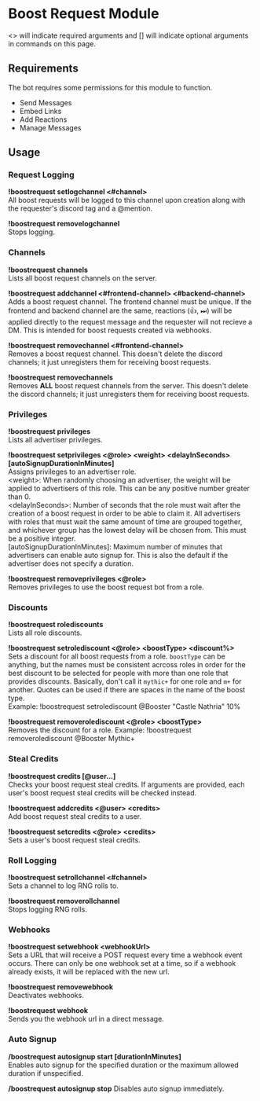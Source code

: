 # Boost Request Module
\<> will indicate required arguments and [] will indicate optional arguments in commands on this page.

## Requirements
The bot requires some permissions for this module to function.
- Send Messages
- Embed Links
- Add Reactions
- Manage Messages

## Usage
### Request Logging
**!boostrequest setlogchannel \<#channel>**  
All boost requests will be logged to this channel upon creation along with the requester's discord tag and a @mention.

**!boostrequest removelogchannel**  
Stops logging.

### Channels
**!boostrequest channels**  
Lists all boost request channels on the server.

**!boostrequest addchannel \<#frontend-channel> \<#backend-channel>**  
Adds a boost request channel. The frontend channel must be unique. If the frontend and backend channel are the same, reactions (👍, ⏭) will be applied directly to the request message and the requester will not recieve a DM. This is intended for boost requests created via webhooks.

**!boostrequest removechannel \<#frontend-channel>**  
Removes a boost request channel. This doesn't delete the discord channels; it just unregisters them for receiving boost requests.

**!boostrequest removechannels**  
Removes **ALL** boost request channels from the server. This doesn't delete the discord channels; it just unregisters them for receiving boost requests.

### Privileges

**!boostrequest privileges**  
Lists all advertiser privileges.

**!boostrequest setprivileges \<@role> \<weight> \<delayInSeconds> \[autoSignupDurationInMinutes]**  
Assigns privileges to an advertiser role.  
\<weight>: When randomly choosing an advertiser, the weight will be applied to advertisers of this role. This can be any positive number greater than 0.  
\<delayInSeconds>: Number of seconds that the role must wait after the creation of a boost request in order to be able to claim it. All advertisers with roles that must wait the same amount of time are grouped together, and whichever group has the lowest delay will be chosen from. This must be a positive integer.  
\[autoSignupDurationInMinutes]: Maximum number of minutes that advertisers can enable auto signup for. This is also the default if the advertiser does not specify a duration.

**!boostrequest removeprivileges \<@role>**  
Removes privileges to use the boost request bot from a role.

### Discounts

**!boostrequest rolediscounts**  
Lists all role discounts.

**!boostrequest setrolediscount \<@role> \<boostType> \<discount%>**  
Sets a discount for all boost requests from a role. `boostType` can be anything, but the names must be consistent acrcoss roles in order for the best discount to be selected for people with more than one role that provides discounts. Basically, don't call it `mythic+` for one role and `m+` for another. Quotes can be used if there are spaces in the name of the boost type.  
Example: !boostrequest setrolediscount @Booster "Castle Nathria" 10%

**!boostrequest removerolediscount \<@role> \<boostType>**  
Removes the discount for a role. Example: !boostrequest removerolediscount @Booster Mythic+

### Steal Credits

**!boostrequest credits [@user...]**  
Checks your boost request steal credits. If arguments are provided, each user's boost request steal credits will be checked instead.

**!boostrequest addcredits \<@user> \<credits>**  
Add boost request steal credits to a user.

**!boostrequest setcredits \<@role> \<credits>**  
Sets a user's boost request steal credits.

### Roll Logging
**!boostrequest setrollchannel \<#channel>**  
Sets a channel to log RNG rolls to.

**!boostrequest removerollchannel**  
Stops logging RNG rolls.

### Webhooks
**!boostrequest setwebhook \<webhookUrl>**  
Sets a URL that will receive a POST request every time a webhook event occurs. There can only be one webhook set at a time, so if a webhook already exists, it will be replaced with the new url.

**!boostrequest removewebhook**  
Deactivates webhooks.

**!boostrequest webhook**  
Sends you the webhook url in a direct message.

### Auto Signup
**/boostrequest autosignup start \[durationInMinutes]**  
Enables auto signup for the specified duration or the maximum allowed duration if unspecified.

**/boostrequest autosignup stop**
Disables auto signup immediately.
